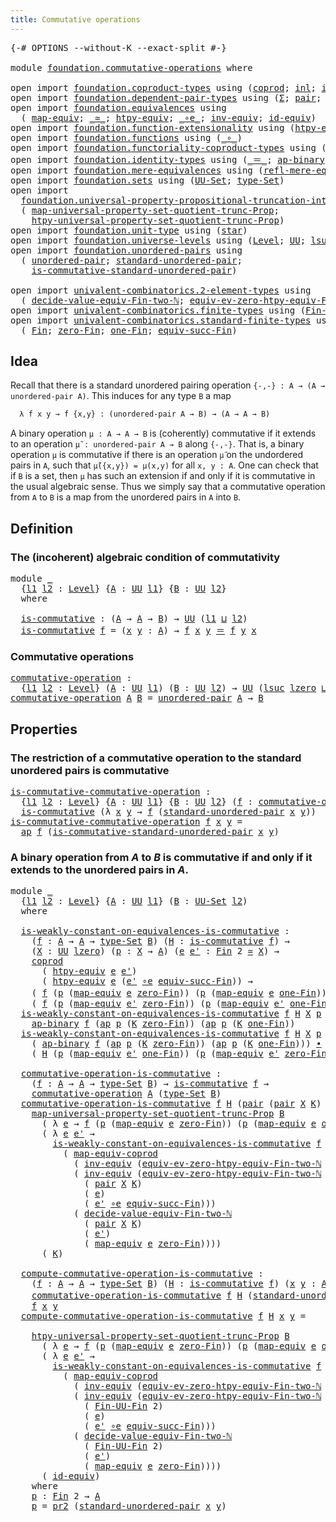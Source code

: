 ```yaml
---
title: Commutative operations
---
```


<pre class="Agda"><a id="48" class="Symbol">{-#</a> <a id="52" class="Keyword">OPTIONS</a> <a id="60" class="Pragma">--without-K</a> <a id="72" class="Pragma">--exact-split</a> <a id="86" class="Symbol">#-}</a>

<a id="91" class="Keyword">module</a> <a id="98" href="foundation.commutative-operations.html" class="Module">foundation.commutative-operations</a> <a id="132" class="Keyword">where</a>

<a id="139" class="Keyword">open</a> <a id="144" class="Keyword">import</a> <a id="151" href="foundation.coproduct-types.html" class="Module">foundation.coproduct-types</a> <a id="178" class="Keyword">using</a> <a id="184" class="Symbol">(</a><a id="185" href="foundation.coproduct-types.html#1182" class="Datatype">coprod</a><a id="191" class="Symbol">;</a> <a id="193" href="foundation.coproduct-types.html#1253" class="InductiveConstructor">inl</a><a id="196" class="Symbol">;</a> <a id="198" href="foundation.coproduct-types.html#1276" class="InductiveConstructor">inr</a><a id="201" class="Symbol">)</a>
<a id="203" class="Keyword">open</a> <a id="208" class="Keyword">import</a> <a id="215" href="foundation.dependent-pair-types.html" class="Module">foundation.dependent-pair-types</a> <a id="247" class="Keyword">using</a> <a id="253" class="Symbol">(</a><a id="254" href="foundation-core.dependent-pair-types.html#515" class="Record">Σ</a><a id="255" class="Symbol">;</a> <a id="257" href="foundation-core.dependent-pair-types.html#588" class="InductiveConstructor">pair</a><a id="261" class="Symbol">;</a> <a id="263" href="foundation-core.dependent-pair-types.html#605" class="Field">pr1</a><a id="266" class="Symbol">;</a> <a id="268" href="foundation-core.dependent-pair-types.html#617" class="Field">pr2</a><a id="271" class="Symbol">)</a>
<a id="273" class="Keyword">open</a> <a id="278" class="Keyword">import</a> <a id="285" href="foundation.equivalences.html" class="Module">foundation.equivalences</a> <a id="309" class="Keyword">using</a>
  <a id="317" class="Symbol">(</a> <a id="319" href="foundation-core.equivalences.html#1821" class="Function">map-equiv</a><a id="328" class="Symbol">;</a> <a id="330" href="foundation-core.equivalences.html#1621" class="Function Operator">_≃_</a><a id="333" class="Symbol">;</a> <a id="335" href="foundation.equivalences.html#12711" class="Function">htpy-equiv</a><a id="345" class="Symbol">;</a> <a id="347" href="foundation-core.equivalences.html#7869" class="Function Operator">_∘e_</a><a id="351" class="Symbol">;</a> <a id="353" href="foundation-core.equivalences.html#5721" class="Function">inv-equiv</a><a id="362" class="Symbol">;</a> <a id="364" href="foundation-core.equivalences.html#2494" class="Function">id-equiv</a><a id="372" class="Symbol">)</a>
<a id="374" class="Keyword">open</a> <a id="379" class="Keyword">import</a> <a id="386" href="foundation.function-extensionality.html" class="Module">foundation.function-extensionality</a> <a id="421" class="Keyword">using</a> <a id="427" class="Symbol">(</a><a id="428" href="foundation-core.function-extensionality.html#965" class="Function">htpy-eq</a><a id="435" class="Symbol">)</a>
<a id="437" class="Keyword">open</a> <a id="442" class="Keyword">import</a> <a id="449" href="foundation.functions.html" class="Module">foundation.functions</a> <a id="470" class="Keyword">using</a> <a id="476" class="Symbol">(</a><a id="477" href="foundation-core.functions.html#420" class="Function Operator">_∘_</a><a id="480" class="Symbol">)</a>
<a id="482" class="Keyword">open</a> <a id="487" class="Keyword">import</a> <a id="494" href="foundation.functoriality-coproduct-types.html" class="Module">foundation.functoriality-coproduct-types</a> <a id="535" class="Keyword">using</a> <a id="541" class="Symbol">(</a><a id="542" href="foundation.functoriality-coproduct-types.html#4444" class="Function">map-equiv-coprod</a><a id="558" class="Symbol">)</a>
<a id="560" class="Keyword">open</a> <a id="565" class="Keyword">import</a> <a id="572" href="foundation.identity-types.html" class="Module">foundation.identity-types</a> <a id="598" class="Keyword">using</a> <a id="604" class="Symbol">(</a><a id="605" href="foundation-core.identity-types.html#1865" class="Function Operator">_＝_</a><a id="608" class="Symbol">;</a> <a id="610" href="foundation-core.identity-types.html#7450" class="Function">ap-binary</a><a id="619" class="Symbol">;</a> <a id="621" href="foundation-core.identity-types.html#4003" class="Function">ap</a><a id="623" class="Symbol">;</a> <a id="625" href="foundation-core.identity-types.html#2425" class="Function Operator">_∙_</a><a id="628" class="Symbol">)</a>
<a id="630" class="Keyword">open</a> <a id="635" class="Keyword">import</a> <a id="642" href="foundation.mere-equivalences.html" class="Module">foundation.mere-equivalences</a> <a id="671" class="Keyword">using</a> <a id="677" class="Symbol">(</a><a id="678" href="foundation.mere-equivalences.html#1771" class="Function">refl-mere-equiv</a><a id="693" class="Symbol">)</a>
<a id="695" class="Keyword">open</a> <a id="700" class="Keyword">import</a> <a id="707" href="foundation.sets.html" class="Module">foundation.sets</a> <a id="723" class="Keyword">using</a> <a id="729" class="Symbol">(</a><a id="730" href="foundation-core.sets.html#1190" class="Function">UU-Set</a><a id="736" class="Symbol">;</a> <a id="738" href="foundation-core.sets.html#1304" class="Function">type-Set</a><a id="746" class="Symbol">)</a>
<a id="748" class="Keyword">open</a> <a id="753" class="Keyword">import</a>
  <a id="762" href="foundation.universal-property-propositional-truncation-into-sets.html" class="Module">foundation.universal-property-propositional-truncation-into-sets</a> <a id="827" class="Keyword">using</a>
  <a id="835" class="Symbol">(</a> <a id="837" href="foundation.universal-property-propositional-truncation-into-sets.html#3791" class="Function">map-universal-property-set-quotient-trunc-Prop</a><a id="883" class="Symbol">;</a>
    <a id="889" href="foundation.universal-property-propositional-truncation-into-sets.html#4480" class="Function">htpy-universal-property-set-quotient-trunc-Prop</a><a id="936" class="Symbol">)</a>
<a id="938" class="Keyword">open</a> <a id="943" class="Keyword">import</a> <a id="950" href="foundation.unit-type.html" class="Module">foundation.unit-type</a> <a id="971" class="Keyword">using</a> <a id="977" class="Symbol">(</a><a id="978" href="foundation.unit-type.html#1108" class="InductiveConstructor">star</a><a id="982" class="Symbol">)</a>
<a id="984" class="Keyword">open</a> <a id="989" class="Keyword">import</a> <a id="996" href="foundation.universe-levels.html" class="Module">foundation.universe-levels</a> <a id="1023" class="Keyword">using</a> <a id="1029" class="Symbol">(</a><a id="1030" href="Agda.Primitive.html#597" class="Postulate">Level</a><a id="1035" class="Symbol">;</a> <a id="1037" href="foundation-core.universe-levels.html#235" class="Primitive">UU</a><a id="1039" class="Symbol">;</a> <a id="1041" href="Agda.Primitive.html#780" class="Primitive">lsuc</a><a id="1045" class="Symbol">;</a> <a id="1047" href="Agda.Primitive.html#810" class="Primitive Operator">_⊔_</a><a id="1050" class="Symbol">;</a> <a id="1052" href="Agda.Primitive.html#764" class="Primitive">lzero</a><a id="1057" class="Symbol">)</a>
<a id="1059" class="Keyword">open</a> <a id="1064" class="Keyword">import</a> <a id="1071" href="foundation.unordered-pairs.html" class="Module">foundation.unordered-pairs</a> <a id="1098" class="Keyword">using</a>
  <a id="1106" class="Symbol">(</a> <a id="1108" href="foundation.unordered-pairs.html#2395" class="Function">unordered-pair</a><a id="1122" class="Symbol">;</a> <a id="1124" href="foundation.unordered-pairs.html#4453" class="Function">standard-unordered-pair</a><a id="1147" class="Symbol">;</a>
    <a id="1153" href="foundation.unordered-pairs.html#7382" class="Function">is-commutative-standard-unordered-pair</a><a id="1191" class="Symbol">)</a>

<a id="1194" class="Keyword">open</a> <a id="1199" class="Keyword">import</a> <a id="1206" href="univalent-combinatorics.2-element-types.html" class="Module">univalent-combinatorics.2-element-types</a> <a id="1246" class="Keyword">using</a>
  <a id="1254" class="Symbol">(</a> <a id="1256" href="univalent-combinatorics.2-element-types.html#30355" class="Function">decide-value-equiv-Fin-two-ℕ</a><a id="1284" class="Symbol">;</a> <a id="1286" href="univalent-combinatorics.2-element-types.html#18844" class="Function">equiv-ev-zero-htpy-equiv-Fin-two-ℕ</a><a id="1320" class="Symbol">)</a>
<a id="1322" class="Keyword">open</a> <a id="1327" class="Keyword">import</a> <a id="1334" href="univalent-combinatorics.finite-types.html" class="Module">univalent-combinatorics.finite-types</a> <a id="1371" class="Keyword">using</a> <a id="1377" class="Symbol">(</a><a id="1378" href="univalent-combinatorics.finite-types.html#9818" class="Function">Fin-UU-Fin</a><a id="1388" class="Symbol">)</a>
<a id="1390" class="Keyword">open</a> <a id="1395" class="Keyword">import</a> <a id="1402" href="univalent-combinatorics.standard-finite-types.html" class="Module">univalent-combinatorics.standard-finite-types</a> <a id="1448" class="Keyword">using</a>
  <a id="1456" class="Symbol">(</a> <a id="1458" href="univalent-combinatorics.standard-finite-types.html#2149" class="Function">Fin</a><a id="1461" class="Symbol">;</a> <a id="1463" href="univalent-combinatorics.standard-finite-types.html#7083" class="Function">zero-Fin</a><a id="1471" class="Symbol">;</a> <a id="1473" href="univalent-combinatorics.standard-finite-types.html#8398" class="Function">one-Fin</a><a id="1480" class="Symbol">;</a> <a id="1482" href="univalent-combinatorics.standard-finite-types.html#11858" class="Function">equiv-succ-Fin</a><a id="1496" class="Symbol">)</a>
</pre>
## Idea

Recall that there is a standard unordered pairing operation `{-,-} : A → (A → unordered-pair A)`. This induces for any type `B` a map

```md
  λ f x y → f {x,y} : (unordered-pair A → B) → (A → A → B)
```

A binary operation `μ : A → A → B` is (coherently) commutative if it extends to an operation `μ̃ : unordered-pair A → B` along `{-,-}`. That is, a binary operation `μ` is commutative if there is an operation `μ̃` on the undordered pairs in `A`, such that `μ̃({x,y}) = μ(x,y)` for all `x, y : A`. One can check that if `B` is a set, then `μ` has such an extension if and only if it is commutative in the usual algebraic sense. Thus we simply say that a commutative operation from `A` to `B` is a map from the unordered pairs in `A` into `B`.

## Definition

### The (incoherent) algebraic condition of commutativity

<pre class="Agda"><a id="2341" class="Keyword">module</a> <a id="2348" href="foundation.commutative-operations.html#2348" class="Module">_</a>
  <a id="2352" class="Symbol">{</a><a id="2353" href="foundation.commutative-operations.html#2353" class="Bound">l1</a> <a id="2356" href="foundation.commutative-operations.html#2356" class="Bound">l2</a> <a id="2359" class="Symbol">:</a> <a id="2361" href="Agda.Primitive.html#597" class="Postulate">Level</a><a id="2366" class="Symbol">}</a> <a id="2368" class="Symbol">{</a><a id="2369" href="foundation.commutative-operations.html#2369" class="Bound">A</a> <a id="2371" class="Symbol">:</a> <a id="2373" href="foundation-core.universe-levels.html#235" class="Primitive">UU</a> <a id="2376" href="foundation.commutative-operations.html#2353" class="Bound">l1</a><a id="2378" class="Symbol">}</a> <a id="2380" class="Symbol">{</a><a id="2381" href="foundation.commutative-operations.html#2381" class="Bound">B</a> <a id="2383" class="Symbol">:</a> <a id="2385" href="foundation-core.universe-levels.html#235" class="Primitive">UU</a> <a id="2388" href="foundation.commutative-operations.html#2356" class="Bound">l2</a><a id="2390" class="Symbol">}</a>
  <a id="2394" class="Keyword">where</a>
  
  <a id="2405" href="foundation.commutative-operations.html#2405" class="Function">is-commutative</a> <a id="2420" class="Symbol">:</a> <a id="2422" class="Symbol">(</a><a id="2423" href="foundation.commutative-operations.html#2369" class="Bound">A</a> <a id="2425" class="Symbol">→</a> <a id="2427" href="foundation.commutative-operations.html#2369" class="Bound">A</a> <a id="2429" class="Symbol">→</a> <a id="2431" href="foundation.commutative-operations.html#2381" class="Bound">B</a><a id="2432" class="Symbol">)</a> <a id="2434" class="Symbol">→</a> <a id="2436" href="foundation-core.universe-levels.html#235" class="Primitive">UU</a> <a id="2439" class="Symbol">(</a><a id="2440" href="foundation.commutative-operations.html#2353" class="Bound">l1</a> <a id="2443" href="Agda.Primitive.html#810" class="Primitive Operator">⊔</a> <a id="2445" href="foundation.commutative-operations.html#2356" class="Bound">l2</a><a id="2447" class="Symbol">)</a>
  <a id="2451" href="foundation.commutative-operations.html#2405" class="Function">is-commutative</a> <a id="2466" href="foundation.commutative-operations.html#2466" class="Bound">f</a> <a id="2468" class="Symbol">=</a> <a id="2470" class="Symbol">(</a><a id="2471" href="foundation.commutative-operations.html#2471" class="Bound">x</a> <a id="2473" href="foundation.commutative-operations.html#2473" class="Bound">y</a> <a id="2475" class="Symbol">:</a> <a id="2477" href="foundation.commutative-operations.html#2369" class="Bound">A</a><a id="2478" class="Symbol">)</a> <a id="2480" class="Symbol">→</a> <a id="2482" href="foundation.commutative-operations.html#2466" class="Bound">f</a> <a id="2484" href="foundation.commutative-operations.html#2471" class="Bound">x</a> <a id="2486" href="foundation.commutative-operations.html#2473" class="Bound">y</a> <a id="2488" href="foundation-core.identity-types.html#1865" class="Function Operator">＝</a> <a id="2490" href="foundation.commutative-operations.html#2466" class="Bound">f</a> <a id="2492" href="foundation.commutative-operations.html#2473" class="Bound">y</a> <a id="2494" href="foundation.commutative-operations.html#2471" class="Bound">x</a>
</pre>
### Commutative operations

<pre class="Agda"><a id="commutative-operation"></a><a id="2537" href="foundation.commutative-operations.html#2537" class="Function">commutative-operation</a> <a id="2559" class="Symbol">:</a>
  <a id="2563" class="Symbol">{</a><a id="2564" href="foundation.commutative-operations.html#2564" class="Bound">l1</a> <a id="2567" href="foundation.commutative-operations.html#2567" class="Bound">l2</a> <a id="2570" class="Symbol">:</a> <a id="2572" href="Agda.Primitive.html#597" class="Postulate">Level</a><a id="2577" class="Symbol">}</a> <a id="2579" class="Symbol">(</a><a id="2580" href="foundation.commutative-operations.html#2580" class="Bound">A</a> <a id="2582" class="Symbol">:</a> <a id="2584" href="foundation-core.universe-levels.html#235" class="Primitive">UU</a> <a id="2587" href="foundation.commutative-operations.html#2564" class="Bound">l1</a><a id="2589" class="Symbol">)</a> <a id="2591" class="Symbol">(</a><a id="2592" href="foundation.commutative-operations.html#2592" class="Bound">B</a> <a id="2594" class="Symbol">:</a> <a id="2596" href="foundation-core.universe-levels.html#235" class="Primitive">UU</a> <a id="2599" href="foundation.commutative-operations.html#2567" class="Bound">l2</a><a id="2601" class="Symbol">)</a> <a id="2603" class="Symbol">→</a> <a id="2605" href="foundation-core.universe-levels.html#235" class="Primitive">UU</a> <a id="2608" class="Symbol">(</a><a id="2609" href="Agda.Primitive.html#780" class="Primitive">lsuc</a> <a id="2614" href="Agda.Primitive.html#764" class="Primitive">lzero</a> <a id="2620" href="Agda.Primitive.html#810" class="Primitive Operator">⊔</a> <a id="2622" href="foundation.commutative-operations.html#2564" class="Bound">l1</a> <a id="2625" href="Agda.Primitive.html#810" class="Primitive Operator">⊔</a> <a id="2627" href="foundation.commutative-operations.html#2567" class="Bound">l2</a><a id="2629" class="Symbol">)</a>
<a id="2631" href="foundation.commutative-operations.html#2537" class="Function">commutative-operation</a> <a id="2653" href="foundation.commutative-operations.html#2653" class="Bound">A</a> <a id="2655" href="foundation.commutative-operations.html#2655" class="Bound">B</a> <a id="2657" class="Symbol">=</a> <a id="2659" href="foundation.unordered-pairs.html#2395" class="Function">unordered-pair</a> <a id="2674" href="foundation.commutative-operations.html#2653" class="Bound">A</a> <a id="2676" class="Symbol">→</a> <a id="2678" href="foundation.commutative-operations.html#2655" class="Bound">B</a>
</pre>
## Properties

### The restriction of a commutative operation to the standard unordered pairs is commutative

<pre class="Agda"><a id="is-commutative-commutative-operation"></a><a id="2803" href="foundation.commutative-operations.html#2803" class="Function">is-commutative-commutative-operation</a> <a id="2840" class="Symbol">:</a>
  <a id="2844" class="Symbol">{</a><a id="2845" href="foundation.commutative-operations.html#2845" class="Bound">l1</a> <a id="2848" href="foundation.commutative-operations.html#2848" class="Bound">l2</a> <a id="2851" class="Symbol">:</a> <a id="2853" href="Agda.Primitive.html#597" class="Postulate">Level</a><a id="2858" class="Symbol">}</a> <a id="2860" class="Symbol">{</a><a id="2861" href="foundation.commutative-operations.html#2861" class="Bound">A</a> <a id="2863" class="Symbol">:</a> <a id="2865" href="foundation-core.universe-levels.html#235" class="Primitive">UU</a> <a id="2868" href="foundation.commutative-operations.html#2845" class="Bound">l1</a><a id="2870" class="Symbol">}</a> <a id="2872" class="Symbol">{</a><a id="2873" href="foundation.commutative-operations.html#2873" class="Bound">B</a> <a id="2875" class="Symbol">:</a> <a id="2877" href="foundation-core.universe-levels.html#235" class="Primitive">UU</a> <a id="2880" href="foundation.commutative-operations.html#2848" class="Bound">l2</a><a id="2882" class="Symbol">}</a> <a id="2884" class="Symbol">(</a><a id="2885" href="foundation.commutative-operations.html#2885" class="Bound">f</a> <a id="2887" class="Symbol">:</a> <a id="2889" href="foundation.commutative-operations.html#2537" class="Function">commutative-operation</a> <a id="2911" href="foundation.commutative-operations.html#2861" class="Bound">A</a> <a id="2913" href="foundation.commutative-operations.html#2873" class="Bound">B</a><a id="2914" class="Symbol">)</a> <a id="2916" class="Symbol">→</a>
  <a id="2920" href="foundation.commutative-operations.html#2405" class="Function">is-commutative</a> <a id="2935" class="Symbol">(λ</a> <a id="2938" href="foundation.commutative-operations.html#2938" class="Bound">x</a> <a id="2940" href="foundation.commutative-operations.html#2940" class="Bound">y</a> <a id="2942" class="Symbol">→</a> <a id="2944" href="foundation.commutative-operations.html#2885" class="Bound">f</a> <a id="2946" class="Symbol">(</a><a id="2947" href="foundation.unordered-pairs.html#4453" class="Function">standard-unordered-pair</a> <a id="2971" href="foundation.commutative-operations.html#2938" class="Bound">x</a> <a id="2973" href="foundation.commutative-operations.html#2940" class="Bound">y</a><a id="2974" class="Symbol">))</a>
<a id="2977" href="foundation.commutative-operations.html#2803" class="Function">is-commutative-commutative-operation</a> <a id="3014" href="foundation.commutative-operations.html#3014" class="Bound">f</a> <a id="3016" href="foundation.commutative-operations.html#3016" class="Bound">x</a> <a id="3018" href="foundation.commutative-operations.html#3018" class="Bound">y</a> <a id="3020" class="Symbol">=</a>
  <a id="3024" href="foundation-core.identity-types.html#4003" class="Function">ap</a> <a id="3027" href="foundation.commutative-operations.html#3014" class="Bound">f</a> <a id="3029" class="Symbol">(</a><a id="3030" href="foundation.unordered-pairs.html#7382" class="Function">is-commutative-standard-unordered-pair</a> <a id="3069" href="foundation.commutative-operations.html#3016" class="Bound">x</a> <a id="3071" href="foundation.commutative-operations.html#3018" class="Bound">y</a><a id="3072" class="Symbol">)</a>
</pre>
### A binary operation from $A$ to $B$ is commutative if and only if it extends to the unordered pairs in $A$.

<pre class="Agda"><a id="3199" class="Keyword">module</a> <a id="3206" href="foundation.commutative-operations.html#3206" class="Module">_</a>
  <a id="3210" class="Symbol">{</a><a id="3211" href="foundation.commutative-operations.html#3211" class="Bound">l1</a> <a id="3214" href="foundation.commutative-operations.html#3214" class="Bound">l2</a> <a id="3217" class="Symbol">:</a> <a id="3219" href="Agda.Primitive.html#597" class="Postulate">Level</a><a id="3224" class="Symbol">}</a> <a id="3226" class="Symbol">{</a><a id="3227" href="foundation.commutative-operations.html#3227" class="Bound">A</a> <a id="3229" class="Symbol">:</a> <a id="3231" href="foundation-core.universe-levels.html#235" class="Primitive">UU</a> <a id="3234" href="foundation.commutative-operations.html#3211" class="Bound">l1</a><a id="3236" class="Symbol">}</a> <a id="3238" class="Symbol">(</a><a id="3239" href="foundation.commutative-operations.html#3239" class="Bound">B</a> <a id="3241" class="Symbol">:</a> <a id="3243" href="foundation-core.sets.html#1190" class="Function">UU-Set</a> <a id="3250" href="foundation.commutative-operations.html#3214" class="Bound">l2</a><a id="3252" class="Symbol">)</a>
  <a id="3256" class="Keyword">where</a>

  <a id="3265" href="foundation.commutative-operations.html#3265" class="Function">is-weakly-constant-on-equivalences-is-commutative</a> <a id="3315" class="Symbol">:</a>
    <a id="3321" class="Symbol">(</a><a id="3322" href="foundation.commutative-operations.html#3322" class="Bound">f</a> <a id="3324" class="Symbol">:</a> <a id="3326" href="foundation.commutative-operations.html#3227" class="Bound">A</a> <a id="3328" class="Symbol">→</a> <a id="3330" href="foundation.commutative-operations.html#3227" class="Bound">A</a> <a id="3332" class="Symbol">→</a> <a id="3334" href="foundation-core.sets.html#1304" class="Function">type-Set</a> <a id="3343" href="foundation.commutative-operations.html#3239" class="Bound">B</a><a id="3344" class="Symbol">)</a> <a id="3346" class="Symbol">(</a><a id="3347" href="foundation.commutative-operations.html#3347" class="Bound">H</a> <a id="3349" class="Symbol">:</a> <a id="3351" href="foundation.commutative-operations.html#2405" class="Function">is-commutative</a> <a id="3366" href="foundation.commutative-operations.html#3322" class="Bound">f</a><a id="3367" class="Symbol">)</a> <a id="3369" class="Symbol">→</a>
    <a id="3375" class="Symbol">(</a><a id="3376" href="foundation.commutative-operations.html#3376" class="Bound">X</a> <a id="3378" class="Symbol">:</a> <a id="3380" href="foundation-core.universe-levels.html#235" class="Primitive">UU</a> <a id="3383" href="Agda.Primitive.html#764" class="Primitive">lzero</a><a id="3388" class="Symbol">)</a> <a id="3390" class="Symbol">(</a><a id="3391" href="foundation.commutative-operations.html#3391" class="Bound">p</a> <a id="3393" class="Symbol">:</a> <a id="3395" href="foundation.commutative-operations.html#3376" class="Bound">X</a> <a id="3397" class="Symbol">→</a> <a id="3399" href="foundation.commutative-operations.html#3227" class="Bound">A</a><a id="3400" class="Symbol">)</a> <a id="3402" class="Symbol">(</a><a id="3403" href="foundation.commutative-operations.html#3403" class="Bound">e</a> <a id="3405" href="foundation.commutative-operations.html#3405" class="Bound">e&#39;</a> <a id="3408" class="Symbol">:</a> <a id="3410" href="univalent-combinatorics.standard-finite-types.html#2149" class="Function">Fin</a> <a id="3414" class="Number">2</a> <a id="3416" href="foundation-core.equivalences.html#1621" class="Function Operator">≃</a> <a id="3418" href="foundation.commutative-operations.html#3376" class="Bound">X</a><a id="3419" class="Symbol">)</a> <a id="3421" class="Symbol">→</a>
    <a id="3427" href="foundation.coproduct-types.html#1182" class="Datatype">coprod</a>
      <a id="3440" class="Symbol">(</a> <a id="3442" href="foundation.equivalences.html#12711" class="Function">htpy-equiv</a> <a id="3453" href="foundation.commutative-operations.html#3403" class="Bound">e</a> <a id="3455" href="foundation.commutative-operations.html#3405" class="Bound">e&#39;</a><a id="3457" class="Symbol">)</a>
      <a id="3465" class="Symbol">(</a> <a id="3467" href="foundation.equivalences.html#12711" class="Function">htpy-equiv</a> <a id="3478" href="foundation.commutative-operations.html#3403" class="Bound">e</a> <a id="3480" class="Symbol">(</a><a id="3481" href="foundation.commutative-operations.html#3405" class="Bound">e&#39;</a> <a id="3484" href="foundation-core.equivalences.html#7869" class="Function Operator">∘e</a> <a id="3487" href="univalent-combinatorics.standard-finite-types.html#11858" class="Function">equiv-succ-Fin</a><a id="3501" class="Symbol">))</a> <a id="3504" class="Symbol">→</a>
    <a id="3510" class="Symbol">(</a> <a id="3512" href="foundation.commutative-operations.html#3322" class="Bound">f</a> <a id="3514" class="Symbol">(</a><a id="3515" href="foundation.commutative-operations.html#3391" class="Bound">p</a> <a id="3517" class="Symbol">(</a><a id="3518" href="foundation-core.equivalences.html#1821" class="Function">map-equiv</a> <a id="3528" href="foundation.commutative-operations.html#3403" class="Bound">e</a> <a id="3530" href="univalent-combinatorics.standard-finite-types.html#7083" class="Function">zero-Fin</a><a id="3538" class="Symbol">))</a> <a id="3541" class="Symbol">(</a><a id="3542" href="foundation.commutative-operations.html#3391" class="Bound">p</a> <a id="3544" class="Symbol">(</a><a id="3545" href="foundation-core.equivalences.html#1821" class="Function">map-equiv</a> <a id="3555" href="foundation.commutative-operations.html#3403" class="Bound">e</a> <a id="3557" href="univalent-combinatorics.standard-finite-types.html#8398" class="Function">one-Fin</a><a id="3564" class="Symbol">)))</a> <a id="3568" href="foundation-core.identity-types.html#1865" class="Function Operator">＝</a> 
    <a id="3575" class="Symbol">(</a> <a id="3577" href="foundation.commutative-operations.html#3322" class="Bound">f</a> <a id="3579" class="Symbol">(</a><a id="3580" href="foundation.commutative-operations.html#3391" class="Bound">p</a> <a id="3582" class="Symbol">(</a><a id="3583" href="foundation-core.equivalences.html#1821" class="Function">map-equiv</a> <a id="3593" href="foundation.commutative-operations.html#3405" class="Bound">e&#39;</a> <a id="3596" href="univalent-combinatorics.standard-finite-types.html#7083" class="Function">zero-Fin</a><a id="3604" class="Symbol">))</a> <a id="3607" class="Symbol">(</a><a id="3608" href="foundation.commutative-operations.html#3391" class="Bound">p</a> <a id="3610" class="Symbol">(</a><a id="3611" href="foundation-core.equivalences.html#1821" class="Function">map-equiv</a> <a id="3621" href="foundation.commutative-operations.html#3405" class="Bound">e&#39;</a> <a id="3624" href="univalent-combinatorics.standard-finite-types.html#8398" class="Function">one-Fin</a><a id="3631" class="Symbol">)))</a>
  <a id="3637" href="foundation.commutative-operations.html#3265" class="Function">is-weakly-constant-on-equivalences-is-commutative</a> <a id="3687" href="foundation.commutative-operations.html#3687" class="Bound">f</a> <a id="3689" href="foundation.commutative-operations.html#3689" class="Bound">H</a> <a id="3691" href="foundation.commutative-operations.html#3691" class="Bound">X</a> <a id="3693" href="foundation.commutative-operations.html#3693" class="Bound">p</a> <a id="3695" href="foundation.commutative-operations.html#3695" class="Bound">e</a> <a id="3697" href="foundation.commutative-operations.html#3697" class="Bound">e&#39;</a> <a id="3700" class="Symbol">(</a><a id="3701" href="foundation.coproduct-types.html#1253" class="InductiveConstructor">inl</a> <a id="3705" href="foundation.commutative-operations.html#3705" class="Bound">K</a><a id="3706" class="Symbol">)</a> <a id="3708" class="Symbol">=</a>
    <a id="3714" href="foundation-core.identity-types.html#7450" class="Function">ap-binary</a> <a id="3724" href="foundation.commutative-operations.html#3687" class="Bound">f</a> <a id="3726" class="Symbol">(</a><a id="3727" href="foundation-core.identity-types.html#4003" class="Function">ap</a> <a id="3730" href="foundation.commutative-operations.html#3693" class="Bound">p</a> <a id="3732" class="Symbol">(</a><a id="3733" href="foundation.commutative-operations.html#3705" class="Bound">K</a> <a id="3735" href="univalent-combinatorics.standard-finite-types.html#7083" class="Function">zero-Fin</a><a id="3743" class="Symbol">))</a> <a id="3746" class="Symbol">(</a><a id="3747" href="foundation-core.identity-types.html#4003" class="Function">ap</a> <a id="3750" href="foundation.commutative-operations.html#3693" class="Bound">p</a> <a id="3752" class="Symbol">(</a><a id="3753" href="foundation.commutative-operations.html#3705" class="Bound">K</a> <a id="3755" href="univalent-combinatorics.standard-finite-types.html#8398" class="Function">one-Fin</a><a id="3762" class="Symbol">))</a>
  <a id="3767" href="foundation.commutative-operations.html#3265" class="Function">is-weakly-constant-on-equivalences-is-commutative</a> <a id="3817" href="foundation.commutative-operations.html#3817" class="Bound">f</a> <a id="3819" href="foundation.commutative-operations.html#3819" class="Bound">H</a> <a id="3821" href="foundation.commutative-operations.html#3821" class="Bound">X</a> <a id="3823" href="foundation.commutative-operations.html#3823" class="Bound">p</a> <a id="3825" href="foundation.commutative-operations.html#3825" class="Bound">e</a> <a id="3827" href="foundation.commutative-operations.html#3827" class="Bound">e&#39;</a> <a id="3830" class="Symbol">(</a><a id="3831" href="foundation.coproduct-types.html#1276" class="InductiveConstructor">inr</a> <a id="3835" href="foundation.commutative-operations.html#3835" class="Bound">K</a><a id="3836" class="Symbol">)</a> <a id="3838" class="Symbol">=</a>
    <a id="3844" class="Symbol">(</a> <a id="3846" href="foundation-core.identity-types.html#7450" class="Function">ap-binary</a> <a id="3856" href="foundation.commutative-operations.html#3817" class="Bound">f</a> <a id="3858" class="Symbol">(</a><a id="3859" href="foundation-core.identity-types.html#4003" class="Function">ap</a> <a id="3862" href="foundation.commutative-operations.html#3823" class="Bound">p</a> <a id="3864" class="Symbol">(</a><a id="3865" href="foundation.commutative-operations.html#3835" class="Bound">K</a> <a id="3867" href="univalent-combinatorics.standard-finite-types.html#7083" class="Function">zero-Fin</a><a id="3875" class="Symbol">))</a> <a id="3878" class="Symbol">(</a><a id="3879" href="foundation-core.identity-types.html#4003" class="Function">ap</a> <a id="3882" href="foundation.commutative-operations.html#3823" class="Bound">p</a> <a id="3884" class="Symbol">(</a><a id="3885" href="foundation.commutative-operations.html#3835" class="Bound">K</a> <a id="3887" href="univalent-combinatorics.standard-finite-types.html#8398" class="Function">one-Fin</a><a id="3894" class="Symbol">)))</a> <a id="3898" href="foundation-core.identity-types.html#2425" class="Function Operator">∙</a>
    <a id="3904" class="Symbol">(</a> <a id="3906" href="foundation.commutative-operations.html#3819" class="Bound">H</a> <a id="3908" class="Symbol">(</a><a id="3909" href="foundation.commutative-operations.html#3823" class="Bound">p</a> <a id="3911" class="Symbol">(</a><a id="3912" href="foundation-core.equivalences.html#1821" class="Function">map-equiv</a> <a id="3922" href="foundation.commutative-operations.html#3827" class="Bound">e&#39;</a> <a id="3925" href="univalent-combinatorics.standard-finite-types.html#8398" class="Function">one-Fin</a><a id="3932" class="Symbol">))</a> <a id="3935" class="Symbol">(</a><a id="3936" href="foundation.commutative-operations.html#3823" class="Bound">p</a> <a id="3938" class="Symbol">(</a><a id="3939" href="foundation-core.equivalences.html#1821" class="Function">map-equiv</a> <a id="3949" href="foundation.commutative-operations.html#3827" class="Bound">e&#39;</a> <a id="3952" href="univalent-combinatorics.standard-finite-types.html#7083" class="Function">zero-Fin</a><a id="3960" class="Symbol">)))</a>
  
  <a id="3969" href="foundation.commutative-operations.html#3969" class="Function">commutative-operation-is-commutative</a> <a id="4006" class="Symbol">:</a>
    <a id="4012" class="Symbol">(</a><a id="4013" href="foundation.commutative-operations.html#4013" class="Bound">f</a> <a id="4015" class="Symbol">:</a> <a id="4017" href="foundation.commutative-operations.html#3227" class="Bound">A</a> <a id="4019" class="Symbol">→</a> <a id="4021" href="foundation.commutative-operations.html#3227" class="Bound">A</a> <a id="4023" class="Symbol">→</a> <a id="4025" href="foundation-core.sets.html#1304" class="Function">type-Set</a> <a id="4034" href="foundation.commutative-operations.html#3239" class="Bound">B</a><a id="4035" class="Symbol">)</a> <a id="4037" class="Symbol">→</a> <a id="4039" href="foundation.commutative-operations.html#2405" class="Function">is-commutative</a> <a id="4054" href="foundation.commutative-operations.html#4013" class="Bound">f</a> <a id="4056" class="Symbol">→</a>
    <a id="4062" href="foundation.commutative-operations.html#2537" class="Function">commutative-operation</a> <a id="4084" href="foundation.commutative-operations.html#3227" class="Bound">A</a> <a id="4086" class="Symbol">(</a><a id="4087" href="foundation-core.sets.html#1304" class="Function">type-Set</a> <a id="4096" href="foundation.commutative-operations.html#3239" class="Bound">B</a><a id="4097" class="Symbol">)</a>
  <a id="4101" href="foundation.commutative-operations.html#3969" class="Function">commutative-operation-is-commutative</a> <a id="4138" href="foundation.commutative-operations.html#4138" class="Bound">f</a> <a id="4140" href="foundation.commutative-operations.html#4140" class="Bound">H</a> <a id="4142" class="Symbol">(</a><a id="4143" href="foundation-core.dependent-pair-types.html#588" class="InductiveConstructor">pair</a> <a id="4148" class="Symbol">(</a><a id="4149" href="foundation-core.dependent-pair-types.html#588" class="InductiveConstructor">pair</a> <a id="4154" href="foundation.commutative-operations.html#4154" class="Bound">X</a> <a id="4156" href="foundation.commutative-operations.html#4156" class="Bound">K</a><a id="4157" class="Symbol">)</a> <a id="4159" href="foundation.commutative-operations.html#4159" class="Bound">p</a><a id="4160" class="Symbol">)</a> <a id="4162" class="Symbol">=</a>
    <a id="4168" href="foundation.universal-property-propositional-truncation-into-sets.html#3791" class="Function">map-universal-property-set-quotient-trunc-Prop</a> <a id="4215" href="foundation.commutative-operations.html#3239" class="Bound">B</a>
      <a id="4223" class="Symbol">(</a> <a id="4225" class="Symbol">λ</a> <a id="4227" href="foundation.commutative-operations.html#4227" class="Bound">e</a> <a id="4229" class="Symbol">→</a> <a id="4231" href="foundation.commutative-operations.html#4138" class="Bound">f</a> <a id="4233" class="Symbol">(</a><a id="4234" href="foundation.commutative-operations.html#4159" class="Bound">p</a> <a id="4236" class="Symbol">(</a><a id="4237" href="foundation-core.equivalences.html#1821" class="Function">map-equiv</a> <a id="4247" href="foundation.commutative-operations.html#4227" class="Bound">e</a> <a id="4249" href="univalent-combinatorics.standard-finite-types.html#7083" class="Function">zero-Fin</a><a id="4257" class="Symbol">))</a> <a id="4260" class="Symbol">(</a><a id="4261" href="foundation.commutative-operations.html#4159" class="Bound">p</a> <a id="4263" class="Symbol">(</a><a id="4264" href="foundation-core.equivalences.html#1821" class="Function">map-equiv</a> <a id="4274" href="foundation.commutative-operations.html#4227" class="Bound">e</a> <a id="4276" href="univalent-combinatorics.standard-finite-types.html#8398" class="Function">one-Fin</a><a id="4283" class="Symbol">)))</a>
      <a id="4293" class="Symbol">(</a> <a id="4295" class="Symbol">λ</a> <a id="4297" href="foundation.commutative-operations.html#4297" class="Bound">e</a> <a id="4299" href="foundation.commutative-operations.html#4299" class="Bound">e&#39;</a> <a id="4302" class="Symbol">→</a>
        <a id="4312" href="foundation.commutative-operations.html#3265" class="Function">is-weakly-constant-on-equivalences-is-commutative</a> <a id="4362" href="foundation.commutative-operations.html#4138" class="Bound">f</a> <a id="4364" href="foundation.commutative-operations.html#4140" class="Bound">H</a> <a id="4366" href="foundation.commutative-operations.html#4154" class="Bound">X</a> <a id="4368" href="foundation.commutative-operations.html#4159" class="Bound">p</a> <a id="4370" href="foundation.commutative-operations.html#4297" class="Bound">e</a> <a id="4372" href="foundation.commutative-operations.html#4299" class="Bound">e&#39;</a>
          <a id="4385" class="Symbol">(</a> <a id="4387" href="foundation.functoriality-coproduct-types.html#4444" class="Function">map-equiv-coprod</a>
            <a id="4416" class="Symbol">(</a> <a id="4418" href="foundation-core.equivalences.html#5721" class="Function">inv-equiv</a> <a id="4428" class="Symbol">(</a><a id="4429" href="univalent-combinatorics.2-element-types.html#18844" class="Function">equiv-ev-zero-htpy-equiv-Fin-two-ℕ</a> <a id="4464" class="Symbol">(</a><a id="4465" href="foundation-core.dependent-pair-types.html#588" class="InductiveConstructor">pair</a> <a id="4470" href="foundation.commutative-operations.html#4154" class="Bound">X</a> <a id="4472" href="foundation.commutative-operations.html#4156" class="Bound">K</a><a id="4473" class="Symbol">)</a> <a id="4475" href="foundation.commutative-operations.html#4297" class="Bound">e</a> <a id="4477" href="foundation.commutative-operations.html#4299" class="Bound">e&#39;</a><a id="4479" class="Symbol">))</a>
            <a id="4494" class="Symbol">(</a> <a id="4496" href="foundation-core.equivalences.html#5721" class="Function">inv-equiv</a> <a id="4506" class="Symbol">(</a><a id="4507" href="univalent-combinatorics.2-element-types.html#18844" class="Function">equiv-ev-zero-htpy-equiv-Fin-two-ℕ</a>
              <a id="4556" class="Symbol">(</a> <a id="4558" href="foundation-core.dependent-pair-types.html#588" class="InductiveConstructor">pair</a> <a id="4563" href="foundation.commutative-operations.html#4154" class="Bound">X</a> <a id="4565" href="foundation.commutative-operations.html#4156" class="Bound">K</a><a id="4566" class="Symbol">)</a>
              <a id="4582" class="Symbol">(</a> <a id="4584" href="foundation.commutative-operations.html#4297" class="Bound">e</a><a id="4585" class="Symbol">)</a>
              <a id="4601" class="Symbol">(</a> <a id="4603" href="foundation.commutative-operations.html#4299" class="Bound">e&#39;</a> <a id="4606" href="foundation-core.equivalences.html#7869" class="Function Operator">∘e</a> <a id="4609" href="univalent-combinatorics.standard-finite-types.html#11858" class="Function">equiv-succ-Fin</a><a id="4623" class="Symbol">)))</a>
            <a id="4639" class="Symbol">(</a> <a id="4641" href="univalent-combinatorics.2-element-types.html#30355" class="Function">decide-value-equiv-Fin-two-ℕ</a>
              <a id="4684" class="Symbol">(</a> <a id="4686" href="foundation-core.dependent-pair-types.html#588" class="InductiveConstructor">pair</a> <a id="4691" href="foundation.commutative-operations.html#4154" class="Bound">X</a> <a id="4693" href="foundation.commutative-operations.html#4156" class="Bound">K</a><a id="4694" class="Symbol">)</a>
              <a id="4710" class="Symbol">(</a> <a id="4712" href="foundation.commutative-operations.html#4299" class="Bound">e&#39;</a><a id="4714" class="Symbol">)</a>
              <a id="4730" class="Symbol">(</a> <a id="4732" href="foundation-core.equivalences.html#1821" class="Function">map-equiv</a> <a id="4742" href="foundation.commutative-operations.html#4297" class="Bound">e</a> <a id="4744" href="univalent-combinatorics.standard-finite-types.html#7083" class="Function">zero-Fin</a><a id="4752" class="Symbol">))))</a>
      <a id="4763" class="Symbol">(</a> <a id="4765" href="foundation.commutative-operations.html#4156" class="Bound">K</a><a id="4766" class="Symbol">)</a>

  <a id="4771" href="foundation.commutative-operations.html#4771" class="Function">compute-commutative-operation-is-commutative</a> <a id="4816" class="Symbol">:</a>
    <a id="4822" class="Symbol">(</a><a id="4823" href="foundation.commutative-operations.html#4823" class="Bound">f</a> <a id="4825" class="Symbol">:</a> <a id="4827" href="foundation.commutative-operations.html#3227" class="Bound">A</a> <a id="4829" class="Symbol">→</a> <a id="4831" href="foundation.commutative-operations.html#3227" class="Bound">A</a> <a id="4833" class="Symbol">→</a> <a id="4835" href="foundation-core.sets.html#1304" class="Function">type-Set</a> <a id="4844" href="foundation.commutative-operations.html#3239" class="Bound">B</a><a id="4845" class="Symbol">)</a> <a id="4847" class="Symbol">(</a><a id="4848" href="foundation.commutative-operations.html#4848" class="Bound">H</a> <a id="4850" class="Symbol">:</a> <a id="4852" href="foundation.commutative-operations.html#2405" class="Function">is-commutative</a> <a id="4867" href="foundation.commutative-operations.html#4823" class="Bound">f</a><a id="4868" class="Symbol">)</a> <a id="4870" class="Symbol">(</a><a id="4871" href="foundation.commutative-operations.html#4871" class="Bound">x</a> <a id="4873" href="foundation.commutative-operations.html#4873" class="Bound">y</a> <a id="4875" class="Symbol">:</a> <a id="4877" href="foundation.commutative-operations.html#3227" class="Bound">A</a><a id="4878" class="Symbol">)</a> <a id="4880" class="Symbol">→</a>
    <a id="4886" href="foundation.commutative-operations.html#3969" class="Function">commutative-operation-is-commutative</a> <a id="4923" href="foundation.commutative-operations.html#4823" class="Bound">f</a> <a id="4925" href="foundation.commutative-operations.html#4848" class="Bound">H</a> <a id="4927" class="Symbol">(</a><a id="4928" href="foundation.unordered-pairs.html#4453" class="Function">standard-unordered-pair</a> <a id="4952" href="foundation.commutative-operations.html#4871" class="Bound">x</a> <a id="4954" href="foundation.commutative-operations.html#4873" class="Bound">y</a><a id="4955" class="Symbol">)</a> <a id="4957" href="foundation-core.identity-types.html#1865" class="Function Operator">＝</a>
    <a id="4963" href="foundation.commutative-operations.html#4823" class="Bound">f</a> <a id="4965" href="foundation.commutative-operations.html#4871" class="Bound">x</a> <a id="4967" href="foundation.commutative-operations.html#4873" class="Bound">y</a>
  <a id="4971" href="foundation.commutative-operations.html#4771" class="Function">compute-commutative-operation-is-commutative</a> <a id="5016" href="foundation.commutative-operations.html#5016" class="Bound">f</a> <a id="5018" href="foundation.commutative-operations.html#5018" class="Bound">H</a> <a id="5020" href="foundation.commutative-operations.html#5020" class="Bound">x</a> <a id="5022" href="foundation.commutative-operations.html#5022" class="Bound">y</a> <a id="5024" class="Symbol">=</a>
    
    <a id="5035" href="foundation.universal-property-propositional-truncation-into-sets.html#4480" class="Function">htpy-universal-property-set-quotient-trunc-Prop</a> <a id="5083" href="foundation.commutative-operations.html#3239" class="Bound">B</a>
      <a id="5091" class="Symbol">(</a> <a id="5093" class="Symbol">λ</a> <a id="5095" href="foundation.commutative-operations.html#5095" class="Bound">e</a> <a id="5097" class="Symbol">→</a> <a id="5099" href="foundation.commutative-operations.html#5016" class="Bound">f</a> <a id="5101" class="Symbol">(</a><a id="5102" href="foundation.commutative-operations.html#5675" class="Function">p</a> <a id="5104" class="Symbol">(</a><a id="5105" href="foundation-core.equivalences.html#1821" class="Function">map-equiv</a> <a id="5115" href="foundation.commutative-operations.html#5095" class="Bound">e</a> <a id="5117" href="univalent-combinatorics.standard-finite-types.html#7083" class="Function">zero-Fin</a><a id="5125" class="Symbol">))</a> <a id="5128" class="Symbol">(</a><a id="5129" href="foundation.commutative-operations.html#5675" class="Function">p</a> <a id="5131" class="Symbol">(</a><a id="5132" href="foundation-core.equivalences.html#1821" class="Function">map-equiv</a> <a id="5142" href="foundation.commutative-operations.html#5095" class="Bound">e</a> <a id="5144" href="univalent-combinatorics.standard-finite-types.html#8398" class="Function">one-Fin</a><a id="5151" class="Symbol">)))</a>
      <a id="5161" class="Symbol">(</a> <a id="5163" class="Symbol">λ</a> <a id="5165" href="foundation.commutative-operations.html#5165" class="Bound">e</a> <a id="5167" href="foundation.commutative-operations.html#5167" class="Bound">e&#39;</a> <a id="5170" class="Symbol">→</a>
        <a id="5180" href="foundation.commutative-operations.html#3265" class="Function">is-weakly-constant-on-equivalences-is-commutative</a> <a id="5230" href="foundation.commutative-operations.html#5016" class="Bound">f</a> <a id="5232" href="foundation.commutative-operations.html#5018" class="Bound">H</a> <a id="5234" class="Symbol">(</a><a id="5235" href="univalent-combinatorics.standard-finite-types.html#2149" class="Function">Fin</a> <a id="5239" class="Number">2</a><a id="5240" class="Symbol">)</a> <a id="5242" href="foundation.commutative-operations.html#5675" class="Function">p</a> <a id="5244" href="foundation.commutative-operations.html#5165" class="Bound">e</a> <a id="5246" href="foundation.commutative-operations.html#5167" class="Bound">e&#39;</a>
          <a id="5259" class="Symbol">(</a> <a id="5261" href="foundation.functoriality-coproduct-types.html#4444" class="Function">map-equiv-coprod</a>
            <a id="5290" class="Symbol">(</a> <a id="5292" href="foundation-core.equivalences.html#5721" class="Function">inv-equiv</a> <a id="5302" class="Symbol">(</a><a id="5303" href="univalent-combinatorics.2-element-types.html#18844" class="Function">equiv-ev-zero-htpy-equiv-Fin-two-ℕ</a> <a id="5338" class="Symbol">(</a><a id="5339" href="univalent-combinatorics.finite-types.html#9818" class="Function">Fin-UU-Fin</a> <a id="5350" class="Number">2</a><a id="5351" class="Symbol">)</a> <a id="5353" href="foundation.commutative-operations.html#5165" class="Bound">e</a> <a id="5355" href="foundation.commutative-operations.html#5167" class="Bound">e&#39;</a><a id="5357" class="Symbol">))</a>
            <a id="5372" class="Symbol">(</a> <a id="5374" href="foundation-core.equivalences.html#5721" class="Function">inv-equiv</a> <a id="5384" class="Symbol">(</a><a id="5385" href="univalent-combinatorics.2-element-types.html#18844" class="Function">equiv-ev-zero-htpy-equiv-Fin-two-ℕ</a>
              <a id="5434" class="Symbol">(</a> <a id="5436" href="univalent-combinatorics.finite-types.html#9818" class="Function">Fin-UU-Fin</a> <a id="5447" class="Number">2</a><a id="5448" class="Symbol">)</a>
              <a id="5464" class="Symbol">(</a> <a id="5466" href="foundation.commutative-operations.html#5165" class="Bound">e</a><a id="5467" class="Symbol">)</a>
              <a id="5483" class="Symbol">(</a> <a id="5485" href="foundation.commutative-operations.html#5167" class="Bound">e&#39;</a> <a id="5488" href="foundation-core.equivalences.html#7869" class="Function Operator">∘e</a> <a id="5491" href="univalent-combinatorics.standard-finite-types.html#11858" class="Function">equiv-succ-Fin</a><a id="5505" class="Symbol">)))</a>
            <a id="5521" class="Symbol">(</a> <a id="5523" href="univalent-combinatorics.2-element-types.html#30355" class="Function">decide-value-equiv-Fin-two-ℕ</a>
              <a id="5566" class="Symbol">(</a> <a id="5568" href="univalent-combinatorics.finite-types.html#9818" class="Function">Fin-UU-Fin</a> <a id="5579" class="Number">2</a><a id="5580" class="Symbol">)</a>
              <a id="5596" class="Symbol">(</a> <a id="5598" href="foundation.commutative-operations.html#5167" class="Bound">e&#39;</a><a id="5600" class="Symbol">)</a>
              <a id="5616" class="Symbol">(</a> <a id="5618" href="foundation-core.equivalences.html#1821" class="Function">map-equiv</a> <a id="5628" href="foundation.commutative-operations.html#5165" class="Bound">e</a> <a id="5630" href="univalent-combinatorics.standard-finite-types.html#7083" class="Function">zero-Fin</a><a id="5638" class="Symbol">))))</a>
      <a id="5649" class="Symbol">(</a> <a id="5651" href="foundation-core.equivalences.html#2494" class="Function">id-equiv</a><a id="5659" class="Symbol">)</a>
    <a id="5665" class="Keyword">where</a>
    <a id="5675" href="foundation.commutative-operations.html#5675" class="Function">p</a> <a id="5677" class="Symbol">:</a> <a id="5679" href="univalent-combinatorics.standard-finite-types.html#2149" class="Function">Fin</a> <a id="5683" class="Number">2</a> <a id="5685" class="Symbol">→</a> <a id="5687" href="foundation.commutative-operations.html#3227" class="Bound">A</a>
    <a id="5693" href="foundation.commutative-operations.html#5675" class="Function">p</a> <a id="5695" class="Symbol">=</a> <a id="5697" href="foundation-core.dependent-pair-types.html#617" class="Field">pr2</a> <a id="5701" class="Symbol">(</a><a id="5702" href="foundation.unordered-pairs.html#4453" class="Function">standard-unordered-pair</a> <a id="5726" href="foundation.commutative-operations.html#5020" class="Bound">x</a> <a id="5728" href="foundation.commutative-operations.html#5022" class="Bound">y</a><a id="5729" class="Symbol">)</a>
</pre>